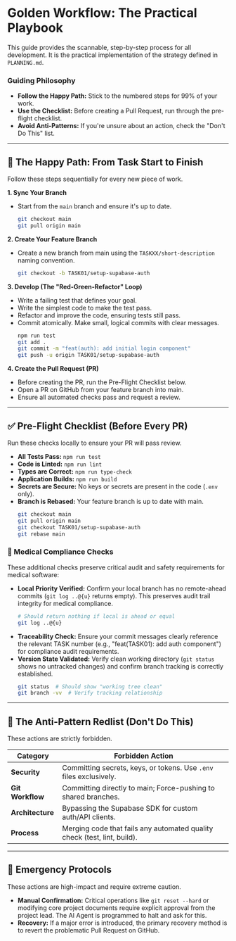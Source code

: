 # Golden Workflow: The Practical Playbook

This guide provides the scannable, step-by-step process for all development. It is the practical implementation of the strategy defined in `PLANNING.md`.

### Guiding Philosophy
- **Follow the Happy Path:** Stick to the numbered steps for 99% of your work.
- **Use the Checklist:** Before creating a Pull Request, run through the pre-flight checklist.
- **Avoid Anti-Patterns:** If you're unsure about an action, check the "Don't Do This" list.

---

## 🚀 The Happy Path: From Task Start to Finish

Follow these steps sequentially for every new piece of work.

**1. Sync Your Branch**
- Start from the `main` branch and ensure it's up to date.
  ```bash
  git checkout main
  git pull origin main
  ```

**2. Create Your Feature Branch**
- Create a new branch from main using the `TASKXX/short-description` naming convention.
  ```bash
  git checkout -b TASK01/setup-supabase-auth
  ```

**3. Develop (The "Red-Green-Refactor" Loop)**
- Write a failing test that defines your goal.
- Write the simplest code to make the test pass.
- Refactor and improve the code, ensuring tests still pass.
- Commit atomically. Make small, logical commits with clear messages.
  ```bash
  npm run test
  git add .
  git commit -m "feat(auth): add initial login component"
  git push -u origin TASK01/setup-supabase-auth
  ```

**4. Create the Pull Request (PR)**
- Before creating the PR, run the Pre-Flight Checklist below.
- Open a PR on GitHub from your feature branch into main.
- Ensure all automated checks pass and request a review.

---

## ✅ Pre-Flight Checklist (Before Every PR)

Run these checks locally to ensure your PR will pass review.

- **All Tests Pass:** `npm run test`
- **Code is Linted:** `npm run lint`
- **Types are Correct:** `npm run type-check`
- **Application Builds:** `npm run build`
- **Secrets are Secure:** No keys or secrets are present in the code (`.env` only).
- **Branch is Rebased:** Your feature branch is up to date with main.
  ```bash
  git checkout main
  git pull origin main
  git checkout TASK01/setup-supabase-auth
  git rebase main
  ```

### 🏥 Medical Compliance Checks

These additional checks preserve critical audit and safety requirements for medical software:

- **Local Priority Verified:** Confirm your local branch has no remote-ahead commits (`git log ..@{u}` returns empty). This preserves audit trail integrity for medical compliance.
  ```bash
  # Should return nothing if local is ahead or equal
  git log ..@{u}
  ```
- **Traceability Check:** Ensure your commit messages clearly reference the relevant TASK number (e.g., "feat(TASK01): add auth component") for compliance audit requirements.
- **Version State Validated:** Verify clean working directory (`git status` shows no untracked changes) and confirm branch tracking is correctly established.
  ```bash
  git status  # Should show "working tree clean"
  git branch -vv  # Verify tracking relationship
  ```

---

## 🚫 The Anti-Pattern Redlist (Don't Do This)

These actions are strictly forbidden.

| Category | Forbidden Action |
|----------|------------------|
| **Security** | Committing secrets, keys, or tokens. Use `.env` files exclusively. |
| **Git Workflow** | Committing directly to main; Force-pushing to shared branches. |
| **Architecture** | Bypassing the Supabase SDK for custom auth/API clients. |
| **Process** | Merging code that fails any automated quality check (test, lint, build). |

---

## 🚨 Emergency Protocols

These actions are high-impact and require extreme caution.

- **Manual Confirmation:** Critical operations like `git reset --hard` or modifying core project documents require explicit approval from the project lead. The AI Agent is programmed to halt and ask for this.
- **Recovery:** If a major error is introduced, the primary recovery method is to revert the problematic Pull Request on GitHub.